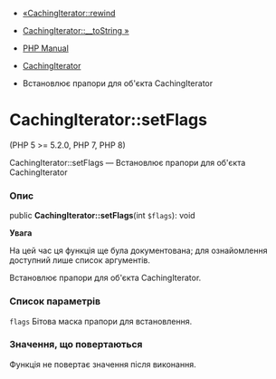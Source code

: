 - [«CachingIterator::rewind](cachingiterator.rewind.md)
- [CachingIterator::\_\_toString »](cachingiterator.tostring.md)

- [PHP Manual](index.md)
- [CachingIterator](class.cachingiterator.md)
- Встановлює прапори для об'єкта CachingIterator

# CachingIterator::setFlags

(PHP 5 \>= 5.2.0, PHP 7, PHP 8)

CachingIterator::setFlags — Встановлює прапори для об'єкта
CachingIterator

### Опис

public **CachingIterator::setFlags**(int `$flags`): void

**Увага**

На цей час ця функція ще була документована; для
ознайомлення доступний лише список аргументів.

Встановлює прапори для об'єкта CachingIterator.

### Список параметрів

`flags`
Бітова маска прапори для встановлення.

### Значення, що повертаються

Функція не повертає значення після виконання.
